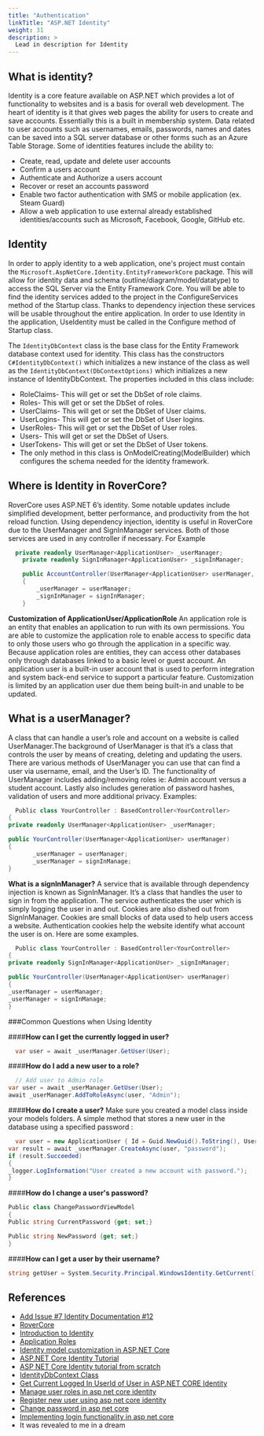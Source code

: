 ```yaml
---
title: "Authentication"
linkTitle: "ASP.NET Identity"
weight: 31
description: >
  Lead in description for Identity
---
```

## What is identity?
Identity is a core feature available on ASP.NET which provides a lot of functionality to websites and is a basis for overall web development. The heart of identity is it that gives web pages the ability for users to create and save accounts. Essentially this is a built in membership system. Data related to user accounts such as usernames, emails, passwords, names and dates can be saved into a SQL server database or other forms such as an Azure Table Storage. Some of identities features include the ability to: 
- Create, read, update and delete user accounts
- Confirm a users account
- Authenticate and Authorize a users account
- Recover or reset an accounts password
- Enable two factor authentication with SMS or mobile application (ex. Steam Guard)
- Allow a web application to use external already established identities/accounts such as Microsoft, Facebook, Google, GitHub etc. 


## Identity
In order to apply identity to a web application, one's project must contain the `Microsoft.AspNetCore.Identity.EntityFrameworkCore` package. This will allow for identity data and schema (outline/diagram/model/datatype) to access the SQL Server via the Entity Framework Core. You will be able to find the identity services added to the project in the ConfigureServices method of the Startup class. Thanks to dependency injection these services will be usable throughout the entire application. In order to use Identity in the application, UseIdentity must be called in the Configure method of Startup class. 	

The `IdentityDbContext` class is the base class for the Entity Framework database context used for identity. This class has the constructors ```C#IdentityDbContext()``` which initializes a new instance of the class as well as the `IdentityDbContext(DbContextOptions)` which initializes a new instance of IdentityDbContext. The properties included in this class include:
- RoleClaims- This will get or set the DbSet<TEntity> of role claims. 
- Roles- This will get or set the DbSet<TEntity> of roles.
- UserClaims- This will get or set the DbSet<TEntity> of User claims. 
- UserLogins- This will get or set the DbSet<TEntity> of User logins. 
- UserRoles- This will get or set the DbSet<TEntity> of User roles.
- Users- This will get or set the DbSet<TEntity> of Users. 
- UserTokens- This will get or set the DbSet<TEntity> of User tokens. 
- The only method in this class is OnModelCreating(ModelBuilder) which configures the schema needed for the identity framework. 

## **Where is Identity in RoverCore?**
RoverCore uses ASP.NET 6’s identity. Some notable updates include simplified development, better performance, and productivity from the hot reload function. Using dependency injection, identity is useful in RoverCore due to the UserManager and SignInManager services. Both of those services are used in any controller if necessary. For Example
```C#
  private readonly UserManager<ApplicationUser> _userManager;
    private readonly SignInManager<ApplicationUser> _signInManager;

    public AccountController(UserManager<ApplicationUser> userManager, SignInManager<ApplicationUser> signInManager)
    {
        _userManager = userManager;
        _signInManager = signInManager;
    }
  ```



**Customization of ApplicationUser/ApplicationRole**
An application role is an entity that enables an application to run with its own permissions. You are able to customize the application role to enable access to specific data to only those users who go through the application in a specific way. Because application roles are entities, they can access other databases only through databases linked to a basic level or guest account.
An application user is a built-in user account that is used to perform integration and system back-end service to support a particular feature. Customization is limited by an application user due them being built-in and unable to be updated.
## **What is a  userManager?**
A class that can handle a user’s role and account on a website is called UserManager.The background of UserManager is that it’s a class that controls the user by means of creating, deleting and updating the users. There are various methods of UserManager you can use that can find a user via username, email, and the User’s ID. The functionality of UserManager includes adding/removing roles ie: Admin account versus a student account. Lastly also includes generation of password hashes, validation of users and more additional privacy. 
Examples:
```C#
  Public class YourController : BasedController<YourController>
{
private readonly UserManager<ApplicationUser> _userManager;

public YourController(UserManager<ApplicationUser> userManager)
{
       _userManager = userManager;
       _userManager = signInManage;
}
  ```



**What is a signInManager?**
A service that is available through dependency injection is known as SignInManager. It’s a class that handles the user to sign in from the application. The service authenticates the user which is simply logging the user in and out. Cookies are also dished out from SignInManager. Cookies are small blocks of  data used to help users access a website. Authentication cookies help the website identify what account the user is on. Here are some examples.

```C#
  Public class YourController : BasedController<YourController>
{
private readonly SignInManager<ApplicationUser> _signInManager;

public YourController(UserManager<ApplicationUser> userManager)
{
_userManager = userManager;
_userManager = signInManage;
}
  ```



###Common Questions when Using Identity


####**How can I get the currently logged in user?**

```C#
  var user = await _userManager.GetUser(User);
  ```


####**How do I add a new user to a role?**

```C#
  // Add user to Admin role
var user = await _userManager.GetUser(User);
await _userManager.AddToRoleAsync(user, "Admin");
  ```


####**How do I create a user?**
Make sure you created a model class inside your models folders. A simple method that stores a new user in the database using a specified password :
```C#
  var user = new ApplicationUser { Id = Guid.NewGuid().ToString(), UserName = "bill", Email = "bill@microsoft.com" };
var result = await _userManager.CreateAsync(user, "password");
if (result.Succeeded)
{
_logger.LogInformation("User created a new account with password.");
}
```


####**How do I change a user's password?**
```C#
Public class ChangePasswordViewModel
{
Public string CurrentPassword {get; set;}

Public string NewPassword {get; set;}
}
```


####**How can I get a user by their username?**
```C#
string getUser = System.Security.Principal.WindowsIdentity.GetCurrent().Name.ToString();
```




## References
* [Add Issue #7 Identity Documentation #12](https://github.com/RoverCore/Documentation/issues/7)
* [RoverCore](https://github.com/RoverCore/RoverCore)
* [Introduction to Identity](https://jakeydocs.readthedocs.io/en/latest/security/authentication/identity.html#:~:text=ASP.NET%20Core%20Identity%20is,Microsoft%20Account%2C%20Twitter%20and%20more.)
* [Application Roles](https://docs.microsoft.com/en-us/sql/relational-databases/security/authentication-access/application-roles?view=sql-server-ver15#:~:text=An%20application%20role%20is%20a,connect%20through%20a%20particular%20application.)
* [Identity model customization in ASP.NET Core](https://docs.microsoft.com/en-us/aspnet/core/security/authentication/customize-identity-model?view=aspnetcore-6.0)
* [ASP.NET Core Identity Tutorial](https://www.tektutorialshub.com/asp-net-core/asp-net-core-identity-tutorial/)
* [ASP NET Core Identity tutorial from scratch](https://www.youtube.com/watch?v=egITMrwMOPU)
* [IdentityDbContext Class](https://docs.microsoft.com/en-us/dotnet/api/microsoft.aspnetcore.identity.entityframeworkcore.identitydbcontext?view=aspnetcore-6.0)
* [Get Current Logged In UserId of User in ASP.NET CORE Identity](https://youtu.be/OP_KDWlAgCQ)
* [Manage user roles in asp net core identity](https://youtu.be/1OaVUy1pRXA)
* [Register new user using asp net core identity](https://youtu.be/sPbDrqpme_w)
* [Change password in asp net core  ](https://youtu.be/r7VzoLhFLd0)
* [Implementing login functionality in asp net core](https://youtu.be/9d8DXXc71RI)
* It was revealed to me in a dream


